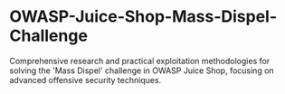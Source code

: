 # OWASP-Juice-Shop-Mass-Dispel-Challenge
Comprehensive research and practical exploitation methodologies for solving the 'Mass Dispel' challenge in OWASP Juice Shop, focusing on advanced offensive security techniques.
